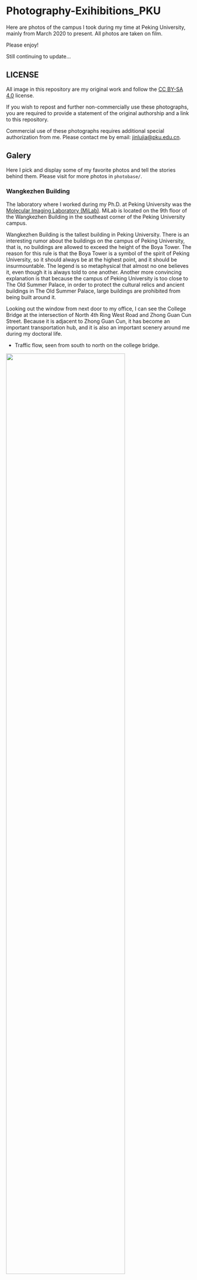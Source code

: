 # Photography-Exihibitions_PKU
Here are photos of the campus I took during my time at Peking University, mainly from March 2020 to present. All photos are taken on film.
 
Please enjoy!

Still continuing to update...

## LICENSE
All image in this repository are my original work and follow the [CC BY-SA 4.0](https://creativecommons.org/licenses/by-sa/4.0/legalcode) license.

If you wish to repost and further non-commercially use these photographs, you are required to provide a statement of the original authorship and a link to this repository.

Commercial use of these photographs requires additional special authorization from me. Please contact me by email: jinlujia@pku.edu.cn.

## Galery
Here I pick and display some of my favorite photos and tell the stories behind them. Please visit for more photos in `photobase/`.

### Wangkezhen Building
The laboratory where I worked during my Ph.D. at Peking University was the [Molecular Imaging Laboratory (MiLab)](http://www.milab.wiki/). MiLab is located on the 9th floor of the Wangkezhen Building in the southeast corner of the Peking University campus.

Wangkezhen Building is the tallest building in Peking University. There is an interesting rumor about the buildings on the campus of Peking University, that is, no buildings are allowed to exceed the height of the Boya Tower. The reason for this rule is that the Boya Tower is a symbol of the spirit of Peking University, so it should always be at the highest point, and it should be insurmountable. The legend is so metaphysical that almost no one believes it, even though it is always told to one another. Another more convincing explanation is that because the campus of Peking University is too close to The Old Summer Palace, in order to protect the cultural relics and ancient buildings in The Old Summer Palace, large buildings are prohibited from being built around it.

Looking out the window from next door to my office, I can see the College Bridge at the intersection of North 4th Ring West Road and Zhong Guan Cun Street. Because it is adjacent to Zhong Guan Cun, it has become an important transportation hub, and it is also an important scenery around me during my doctoral life.

- Traffic flow, seen from south to north on the college bridge.

<img src="./photobase/2020.03-04_Canon-AE1p_FD50mm-F1.4_Kodak-Potra-400/20210710-000003.jpg" width="80%"> 

- Wangkezhen Building, viewed from the College Bridge.

<img src="./photobase/2020.03-04_Canon-AE1p_FD50mm-F1.4_Kodak-Potra-400/20210710-000005.jpg" width="50%"> 

- Wangkezhen Building, viewed from the overpass across the street in Zhong Guan Cun.

<img src="./photobase/2020.03-04_Canon-AE1p_FD50mm-F1.4_Kodak-Potra-400/20210710-000037.jpg" width="80%"> 

### May Fourth Stadium
May 4th is a day of great significance to China. In the important political movement that took place on this day in 1919, the students of Peking University played a leading role. It is for this reason that the stadium named after the May Fourth Movement is of extraordinary significance in Peking University as a unique role.

For me, this is where I used to exercise regularly during my undergraduate years. I have taken Shaolin Stick and Badminton classes, both of which are taught at the May Fourth Stadium. Since my postgraduate studies, I have changed the location of my exercise to Khoo Teck Puat Gymnasium, which is more suitable for targeted exercise.

Nevertheless, for several years after that, whenever I set foot on the May Fourth Stadium, time seems to return to the time when I was an undergraduate student in an instant. Seeing the youth playing in the stadium, I realize that I will not stay young forever, but in this stadium, there will always be people who are young. The familiar and nostalgic feeling of youth brought to me by the May Fourth Stadium is an eternal gift for me.

- Youths play volleyball at the May Fourth Stadium.

<img src="./photobase/2020.03-04_Canon-AE1p_FD50mm-F1.4_Kodak-Potra-400/20210710-000046.jpg" width="80%"> 

<img src="./photobase/2020.03-04_Canon-AE1p_FD50mm-F1.4_Kodak-Potra-400/20210710-000045.jpg" width="50%"> 

### Zhong Guan Cun & The Gate City Mall
Zhong Guan Cun, just south of Peking University, was and may still be the center for the development of China's cutting-edge software and computer industries. A large number of technology companies such as Microsoft Research Asia, iQiyi, and Sohu have their headquarters here. Therefore, for the students of Peking University, especially those majoring in computer related fields, many companies located in Zhong Guan Cun have become the first choice for internship because of their close proximity. I briefly interned at a medical intelligence company here, developing artificial intelligence algorithms for medical imaging.

The Gate City Mall is located in the center of Zhong Guan Cun, south of Zhong Guan Cun Square, where the Haidian Huangzhuang was around. Its history is not very long, but at least it has been around since I came to Beijing in 2015. It is no exaggeration to say that the Gate City Mall is one of the important activity places for all Peking University students. All kinds of restaurants, clothing stores and cosmetic stores are gathered here. In addition, there is also a movie theater closest to Peking University - Jinyi Cinema. The first movie I saw in Beijing, "The Little Prince", was in this theater, and it left a few but deep memories in my life at Peking University.

- Vehicles waiting for traffic light in front of the Zhongke Building.

<img src="./photobase/2020.03-04_Canon-AE1p_FD50mm-F1.4_Kodak-Potra-400/20210710-000025.jpg" width="80%"> 

- Zhong Guan Cun subway station in the evening.

<img src="./photobase/2020.03-04_Canon-AE1p_FD50mm-F1.4_Kodak-Potra-400/20210710-000006.jpg" width="80%"> 

- Child skating on Zhong Guan Cun Square.

<img src="./photobase/2020.03-04_Canon-AE1p_FD50mm-F1.4_Kodak-Potra-400/20210710-000031.jpg" width="80%"> 

- Founder International Building.

<img src="./photobase/2020.03-04_Canon-AE1p_FD50mm-F1.4_Kodak-Potra-400/20210710-000043.jpg" width="50%"> 

- A stall selling candied haws on a stick in the ground floor of the Gate City Mall.

<img src="./photobase/2020.03-04_Canon-AE1p_FD50mm-F1.4_Kodak-Potra-400/20210710-000035.jpg" width="50%"> 

### Other sundry views around PKU
- A couple on the overpass in Zhong Guan Cun.

<img src="./photobase/2020.03-04_Canon-AE1p_FD50mm-F1.4_Kodak-Potra-400/20210710-000023.jpg" width="80%"> 

- On the overpass across the street in Zhong Guan Cun, two construction workers are having dinner.

<img src="./photobase/2020.03-04_Canon-AE1p_FD50mm-F1.4_Kodak-Potra-400/20210710-000036.jpg" width="80%"> 

### Yan Yuan in Spring
